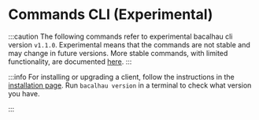 # Commands CLI (Experimental)

:::caution
The following commands refer to experimental bacalhau cli version `v1.1.0`. Experimental means that the commands are not stable and may change in future versions. More stable commands, with limited functionality, are documented [here](/all-flags).
:::

:::info
For installing or upgrading a client, follow the instructions in the [installation page](https://docs.bacalhau.org/getting-started/installation).
Run `bacalhau version` in a terminal to check what version you have.

:::
